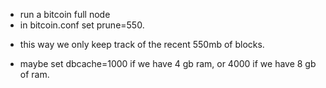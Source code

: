 * run a bitcoin full node
* in bitcoin.conf set prune=550.
 - this way we only keep track of the recent 550mb of blocks.
* maybe set dbcache=1000 if we have 4 gb ram, or 4000 if we have 8 gb of ram.